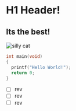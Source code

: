 # H1 Header!
## Its the best!

![silly cat](https://i.pinimg.com/736x/b6/83/78/b683788bf174e73ec3281c0f33cfecce.jpg)


``` C
int main(void)
{
  printf("Hello World!");
  return 0;
}
```

- [ ] rev
- [ ] rev
- [ ] rev
